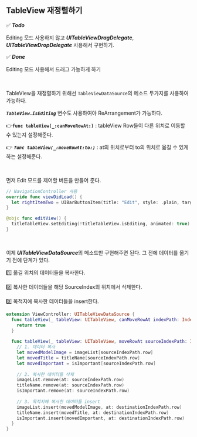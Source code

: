 ## TableView 재정렬하기

✅ ***Todo*** 

Editing 모드 사용하지 않고 ***UITableViewDragDelegate***, ***UITableViewDropDelegate*** 사용해서 구현하기.

✅ ***Done***

Editing 모드 사용해서 드래그 가능하게 하기

<br>

 TableView을 재정렬하기 위해선 `TableViewDataSource`의 메소드 두가지를 사용하여 가능하다.

 ***`TableView.isEditing`*** 변수도 사용하여야 ReArrangement가 가능하다.

👉**`func tableView(_:canMoveRowAt:)`** : tableView Row들이 다른 위치로 이동할 수 있는지 설정해준다.

👉 ***`func tableView(_:moveRowAt:to:)`*** : at의 위치로부터 to의 위치로 옮길 수 있게 하는 설정해준다.

<br>

 먼저 Edit 모드를 제어할 버튼을 만들어 준다.

```swift
// NavigationController 사용
override func viewDidLoad() {
  let rightItemTwo = UIBarButtonItem(title: "Edit", style: .plain, target: self, action: #selector(editView))
}

@objc func editView() {
  titleTableView.setEditing(!titleTableView.isEditing, animated: true)
}
```

<br>

 이제 ***UITableViewDataSource***의 메소드만 구현해주면 된다. 그 전에 데이터를 옮기기 전에 단계가 있다.

1️⃣ 옮길 위치의 데이터들을 복사한다.

2️⃣ 복사한 데이터들을 해당 SourceIndex의 위치에서 삭제한다.

3️⃣ 목적지에 복사한 데이터들을 insert한다.

```swift
extension ViewController: UITableViewDataSource {
  func tableView(_ tableView: UITableView, canMoveRowAt indexPath: IndexPath) -> Bool {
    return true
  }
  
  func tableView(_ tableView: UITableView, moveRowAt sourceIndexPath: IndexPath, to destinationIndexPath: IndexPath) {
    // 1. 데이터 복사
    let movedModelImage = imageList[sourceIndexPath.row]
    let movedTitle = titleName[sourceIndexPath.row]
    let movedImportant = isImportant[sourceIndexPath.row]
    
    // 2. 복사한 데이터들 삭제
    imageList.remove(at: sourceIndexPath.row)
    titleName.remove(at: sourceIndexPath.row)
    isImportant.remove(at: sourceIndexPath.row)
    
    // 3. 목적지에 복사한 데이터들 insert
    imageList.insert(movedModelImage, at: destinationIndexPath.row)
    titleName.insert(movedTitle, at: destinationIndexPath.row)
    isImportant.insert(movedImportant, at: destinationIndexPath.row)
  }
}
```

<br>